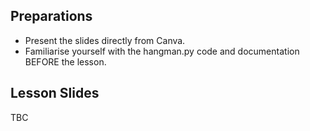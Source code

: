 ## Preparations
- Present the slides directly from Canva.
- Familiarise yourself with the hangman.py code and documentation BEFORE the lesson.

## Lesson Slides
TBC
